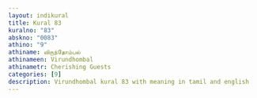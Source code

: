 ```yaml
---
layout: indikural
title: Kural 83
kuralno: "83"
abskno: "0083"
athino: "9"
athiname: விருந்தோம்பல்
athinameen: Virundhombal
athinametr: Cherishing Guests
categories: [9]
description: Virundhombal kural 83 with meaning in tamil and english 
---
```


